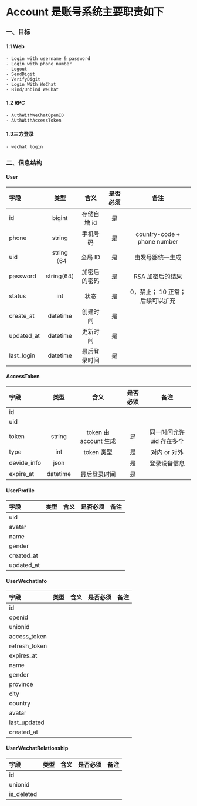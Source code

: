 # Account 是账号系统主要职责如下

### 一、目标
#### 1.1 Web
    - Login with username & password
    - Login with phone number 
    - Logout
    - SendDigit
    - VerifyDigit
    - Login With WeChat
    - Bind/Unbind WeChat

#### 1.2 RPC
    - AuthWithWeChatOpenID
    - AUthWithAccessToken
   

#### 1.3三方登录
    - wechat login 
    

### 二、信息结构
#### User
| 字段| 类型 | 含义| 是否必须| 备注| 
|:---|:---:|:---:|:---:|:---:| 
| id| bigint|存储自增 id| 是|
| phone|string|手机号码|是|country-code + phone number|
| uid|string（64| 全局 ID |是|由发号器统一生成|
| password|string(64)|加密后的密码|是| RSA 加密后的结果|
| status | int| 状态| 是| 0，禁止； 10 正常； 后续可以扩充|
| create_at|datetime|创建时间|是||
| updated_at|datetime|更新时间|是||
| last_login|datetime|最后登录时间|是||

#### AccessToken
| 字段| 类型 | 含义| 是否必须| 备注| 
|:---|:---:|:---:|:---:|:---:| 
| id| 
| uid|
| token| string| token 由 account 生成| 是| 同一时间允许 uid 存在多个|
| type|int|token 类型| 是| 对内 or 对外|
| devide_info|json||是| 登录设备信息
| expire_at|datetime|最后登录时间|是||


#### UserProfile 
| 字段| 类型 | 含义| 是否必须| 备注| 
|:---|:---:|:---:|:---:|:---:| 
|uid| 
|avatar|
|name|
|gender|
|created_at|
|updated_at|

#### UserWechatInfo
| 字段| 类型 | 含义| 是否必须| 备注| 
|:---|:---:|:---:|:---:|:---:| 
|id|
|openid|
|unionid|
|access_token|
|refresh_token|
|expires_at|
|name|
|gender|
|province|
|city|
|country|
|avatar|
|last_updated|
|created_at|

#### UserWechatRelationship
| 字段| 类型 | 含义| 是否必须| 备注| 
|:---|:---:|:---:|:---:|:---:| 
|id|
|unionid|
|is_deleted|
    
